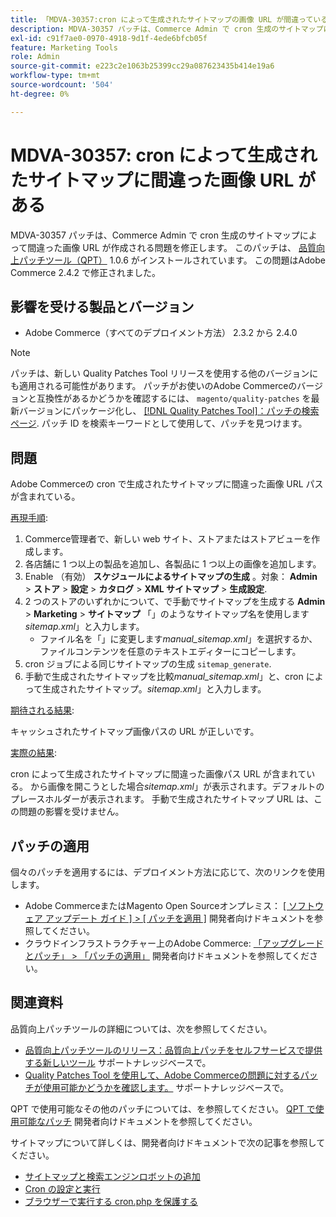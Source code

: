 ```yaml
---
title: 「MDVA-30357:cron によって生成されたサイトマップの画像 URL が間違っている」
description: MDVA-30357 パッチは、Commerce Admin で cron 生成のサイトマップによって間違った画像 URL が作成される問題を修正します。 このパッチは、[Quality Patches Tool （QPT） ] （/help/announcements/adobe-commerce-announcements/magento-quality-patches-released-new-tool-to-self-serve-quality-patches.md） 1.0.6 がインストールされている場合に利用できます。 この問題はAdobe Commerce 2.4.2 で修正されました。
exl-id: c91f7ae0-0970-4918-9d1f-4ede6bfcb05f
feature: Marketing Tools
role: Admin
source-git-commit: e223c2e1063b25399cc29a087623435b414e19a6
workflow-type: tm+mt
source-wordcount: '504'
ht-degree: 0%

---
```


# MDVA-30357: cron によって生成されたサイトマップに間違った画像 URL がある

MDVA-30357 パッチは、Commerce Admin で cron 生成のサイトマップによって間違った画像 URL が作成される問題を修正します。 このパッチは、 [品質向上パッチツール（QPT）](/help/announcements/adobe-commerce-announcements/magento-quality-patches-released-new-tool-to-self-serve-quality-patches.md) 1.0.6 がインストールされています。 この問題はAdobe Commerce 2.4.2 で修正されました。

## 影響を受ける製品とバージョン

* Adobe Commerce（すべてのデプロイメント方法） 2.3.2 から 2.4.0

>[!NOTE]
>
>パッチは、新しい Quality Patches Tool リリースを使用する他のバージョンにも適用される可能性があります。 パッチがお使いのAdobe Commerceのバージョンと互換性があるかどうかを確認するには、 `magento/quality-patches` を最新バージョンにパッケージ化し、 [[!DNL Quality Patches Tool]：パッチの検索ページ](https://devdocs.magento.com/quality-patches/tool.html#patch-grid). パッチ ID を検索キーワードとして使用して、パッチを見つけます。

## 問題

Adobe Commerceの cron で生成されたサイトマップに間違った画像 URL パスが含まれている。

<u>再現手順</u>:

1. Commerce管理者で、新しい web サイト、ストアまたはストアビューを作成します。
1. 各店舗に 1 つ以上の製品を追加し、各製品に 1 つ以上の画像を追加します。
1. Enable （有効） **スケジュールによるサイトマップの生成** 。対象： **Admin** > **ストア** > **設定** > **カタログ** > **XML サイトマップ** > **生成設定**.
1. 2 つのストアのいずれかについて、で手動でサイトマップを生成する **Admin** > **Marketing** > **サイトマップ** 「」のようなサイトマップ名を使用します&#x200B;*sitemap.xml*」と入力します。
   * ファイル名を「」に変更します&#x200B;*manual\_sitemap.xml*」を選択するか、ファイルコンテンツを任意のテキストエディターにコピーします。
1. cron ジョブによる同じサイトマップの生成 `sitemap_generate`.
1. 手動で生成されたサイトマップを比較&#x200B;*manual\_sitemap.xml*」と、cron によって生成されたサイトマップ。*sitemap.xml*」と入力します。

<u>期待される結果</u>:

キャッシュされたサイトマップ画像パスの URL が正しいです。

<u>実際の結果</u>:

cron によって生成されたサイトマップに間違った画像パス URL が含まれている。 から画像を開こうとした場合&#x200B;*sitemap.xml*」が表示されます。デフォルトのプレースホルダーが表示されます。 手動で生成されたサイトマップ URL は、この問題の影響を受けません。

## パッチの適用

個々のパッチを適用するには、デプロイメント方法に応じて、次のリンクを使用します。

* Adobe CommerceまたはMagento Open Sourceオンプレミス： [[ ソフトウェア アップデート ガイド ] > [ パッチを適用 ]](https://devdocs.magento.com/guides/v2.4/comp-mgr/patching/mqp.html) 開発者向けドキュメントを参照してください。
* クラウドインフラストラクチャー上のAdobe Commerce: [「アップグレードとパッチ」 > 「パッチの適用」](https://devdocs.magento.com/cloud/project/project-patch.html) 開発者向けドキュメントを参照してください。

## 関連資料

品質向上パッチツールの詳細については、次を参照してください。

* [品質向上パッチツールのリリース：品質向上パッチをセルフサービスで提供する新しいツール](/help/announcements/adobe-commerce-announcements/magento-quality-patches-released-new-tool-to-self-serve-quality-patches.md) サポートナレッジベースで。
* [Quality Patches Tool を使用して、Adobe Commerceの問題に対するパッチが使用可能かどうかを確認します。](/help/support-tools/patches-available-in-qpt-tool/check-patch-for-magento-issue-with-magento-quality-patches.md) サポートナレッジベースで。

QPT で使用可能なその他のパッチについては、を参照してください。 [QPT で使用可能なパッチ](https://devdocs.magento.com/quality-patches/tool.html#patch-grid) 開発者向けドキュメントを参照してください。

サイトマップについて詳しくは、開発者向けドキュメントで次の記事を参照してください。

* [サイトマップと検索エンジンロボットの追加](https://devdocs.magento.com/cloud/trouble/robots-sitemap.html)
* [Cron の設定と実行](https://devdocs.magento.com/guides/v2.4/config-guide/cli/config-cli-subcommands-cron.html)
* [ブラウザーで実行する cron.php を保護する](https://devdocs.magento.com/guides/v2.4/config-guide/secy/secy-cron.html)
